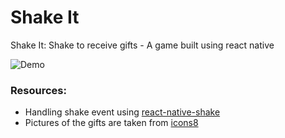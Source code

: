 # Shake It
Shake It: Shake to receive gifts - A game built using react native

![Demo](https://media.giphy.com/media/35eZJ3LB9OkZ0osd9H/giphy.gif)

### Resources:
- Handling shake event using [react-native-shake](https://www.npmjs.com/package/react-native-shake)
- Pictures of the gifts are taken from [icons8](https://icons8.com/)
